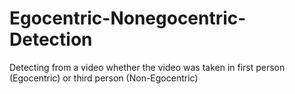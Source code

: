 # Egocentric-Nonegocentric-Detection
Detecting from a video whether the video was taken in first person (Egocentric) or third person (Non-Egocentric)

